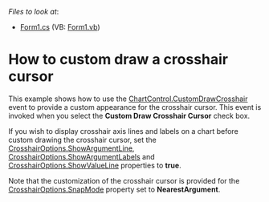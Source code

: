 <!-- default file list -->
*Files to look at*:

* [Form1.cs](./CS/CustomDrawCrosshairCursor/Form1.cs) (VB: [Form1.vb](./VB/CustomDrawCrosshairCursor/Form1.vb))
<!-- default file list end -->
# How to custom draw a crosshair cursor

This example shows how to use the [ChartControl.CustomDrawCrosshair](https://docs.devexpress.com/WindowsForms/DevExpress.XtraCharts.ChartControl.CustomDrawCrosshair) event to provide a custom appearance for the crosshair cursor. This event is invoked when you select the **Custom Draw Crosshair Cursor** check box.

If you wish to display crosshair axis  lines and labels on a chart before custom drawing the crosshair cursor, set the [CrosshairOptions.ShowArgumentLine](https://docs.devexpress.com/CoreLibraries/DevExpress.XtraCharts.CrosshairOptions.ShowArgumentLine), [CrosshairOptions.ShowArgumentLabels](https://docs.devexpress.com/CoreLibraries/DevExpress.XtraCharts.CrosshairOptions.ShowValueLabels) and [CrosshairOptions.ShowValueLine](https://docs.devexpress.com/CoreLibraries/DevExpress.XtraCharts.CrosshairOptions.ShowValueLine) properties to  **true**. 

Note that the customization of the crosshair cursor is provided for the [CrosshairOptions.SnapMode](https://docs.devexpress.com/CoreLibraries/DevExpress.XtraCharts.CrosshairOptions.SnapMode) property set to **NearestArgument**.
